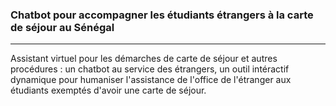 ### Chatbot pour accompagner les étudiants étrangers à la carte de séjour au Sénégal
<hr>

Assistant virtuel pour les démarches de carte de séjour et autres procédures : 
un chatbot au service des étrangers, un outil intéractif dynamique pour humaniser l'assistance de l'office de l'étranger aux étudiants exemptés d'avoir une 
carte de séjour.